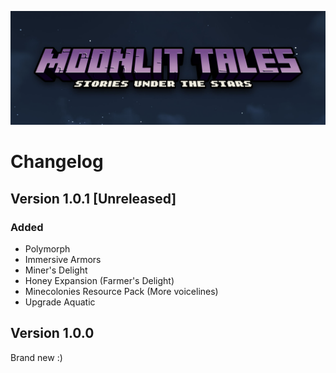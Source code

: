 <a href="https://github.com/Lost-Outpost/moonlit-tales/blob/main/README.md"><img src="images/banner.jpg" target="_blank"></a>

# Changelog

## Version 1.0.1 [Unreleased]

### Added
+ Polymorph
+ Immersive Armors
+ Miner's Delight
+ Honey Expansion (Farmer's Delight)
+ Minecolonies Resource Pack (More voicelines)
+ Upgrade Aquatic

## Version 1.0.0
Brand new :)
